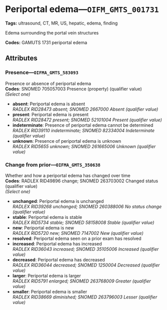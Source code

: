 # Periportal edema—`OIFM_GMTS_001731`

**Tags:** ultrasound, CT, MR, US, hepatic, edema, finding

Edema surrounding the portal vein structures

**Codes:** GAMUTS 1731 periportal edema

## Attributes

### Presence—`OIFMA_GMTS_583093`

Presence or absence of periportal edema  
**Codes**: SNOMED 705057003 Presence (property) (qualifier value)  
*(Select one)*

- **absent**: Periportal edema is absent  
_RADLEX RID28473 absent; SNOMED 2667000 Absent (qualifier value)_
- **present**: Periportal edema is present  
_RADLEX RID28472 present; SNOMED 52101004 Present (qualifier value)_
- **indeterminate**: Presence of periportal edema cannot be determined  
_RADLEX RID39110 indeterminate; SNOMED 82334004 Indeterminate (qualifier value)_
- **unknown**: Presence of periportal edema is unknown  
_RADLEX RID5655 unknown; SNOMED 261665006 Unknown (qualifier value)_

### Change from prior—`OIFMA_GMTS_350638`

Whether and how a periportal edema has changed over time  
**Codes**: RADLEX RID49896 change; SNOMED 263703002 Changed status (qualifier value)  
*(Select one)*

- **unchanged**: Periportal edema is unchanged  
_RADLEX RID39268 unchanged; SNOMED 260388006 No status change (qualifier value)_
- **stable**: Periportal edema is stable  
_RADLEX RID5734 stable; SNOMED 58158008 Stable (qualifier value)_
- **new**: Periportal edema is new  
_RADLEX RID5720 new; SNOMED 7147002 New (qualifier value)_
- **resolved**: Periportal edema seen on a prior exam has resolved  
- **increased**: Periportal edema has increased  
_RADLEX RID36043 increased; SNOMED 35105006 Increased (qualifier value)_
- **decreased**: Periportal edema has decreased  
_RADLEX RID36044 decreased; SNOMED 1250004 Decreased (qualifier value)_
- **larger**: Periportal edema is larger  
_RADLEX RID5791 enlarged; SNOMED 263768009 Greater (qualifier value)_
- **smaller**: Periportal edema is smaller  
_RADLEX RID38669 diminished; SNOMED 263796003 Lesser (qualifier value)_